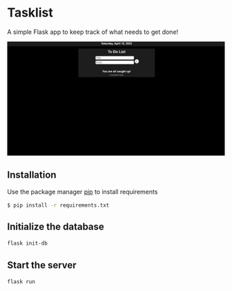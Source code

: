 # Tasklist
A simple Flask app to keep track of what needs to get done!

![Home Page](screenshots/webpage.png)

## Installation
Use the package manager [pip](https://pip.pypa.io/en/stable/) to install requirements
```bash 
$ pip install -r requirements.txt
```

## Initialize the database
```bash
flask init-db
```

## Start the server
```bash
flask run
```
